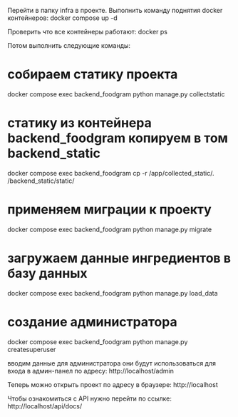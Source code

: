 Перейти в папку infra в проекте. 
Выполнить команду поднятия docker контейнеров:
docker compose up -d

Проверить что все контейнеры работают:
docker ps

Потом выполнить следующие команды:
# собираем статику проекта
docker compose exec backend_foodgram python manage.py collectstatic
# статику из контейнера backend_foodgram копируем в том backend_static
docker compose exec backend_foodgram cp -r /app/collected_static/. /backend_static/static/
# применяем миграции к проекту
docker compose exec backend_foodgram python manage.py migrate

# загружаем данные ингредиентов в базу данных
docker compose exec backend_foodgram python manage.py load_data

# создание администратора
docker compose exec backend_foodgram python manage.py createsuperuser

вводим данные для администратора они будут использоваться для входа в админ-панел  по адресу:
http://localhost/admin

Теперь можно открыть проект по адресу в браузере:
http://localhost

Чтобы ознакомиться с API нужно перейти по ссылке:
http://localhost/api/docs/

